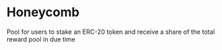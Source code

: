 # Honeycomb
Pool for users to stake an ERC-20 token and receive a share of the total reward pool in due time
